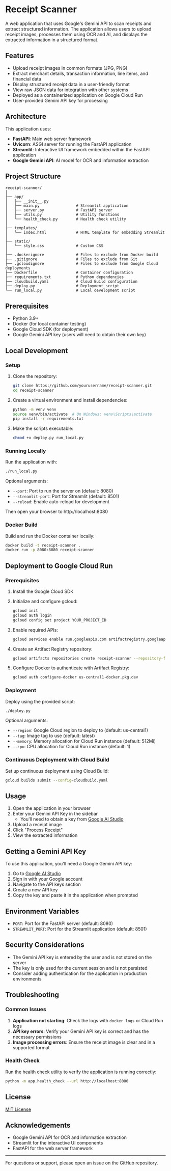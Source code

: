 # Receipt Scanner

A web application that uses Google's Gemini API to scan receipts and extract structured information. The application allows users to upload receipt images, processes them using OCR and AI, and displays the extracted information in a structured format.

## Features

- Upload receipt images in common formats (JPG, PNG)
- Extract merchant details, transaction information, line items, and financial data
- Display structured receipt data in a user-friendly format
- View raw JSON data for integration with other systems
- Deployed as a containerized application on Google Cloud Run
- User-provided Gemini API key for processing

## Architecture

This application uses:

- **FastAPI**: Main web server framework
- **Uvicorn**: ASGI server for running the FastAPI application
- **Streamlit**: Interactive UI framework embedded within the FastAPI application
- **Google Gemini API**: AI model for OCR and information extraction

## Project Structure

```
receipt-scanner/
│
├── app/
│   ├── __init__.py
│   ├── main.py                # Streamlit application
│   ├── server.py              # FastAPI server
│   ├── utils.py               # Utility functions
│   └── health_check.py        # Health check utility
│
├── templates/
│   └── index.html             # HTML template for embedding Streamlit
│
├── static/
│   └── style.css              # Custom CSS
│
├── .dockerignore              # Files to exclude from Docker build
├── .gitignore                 # Files to exclude from Git
├── .gcloudignore              # Files to exclude from Google Cloud deployments
├── Dockerfile                 # Container configuration
├── requirements.txt           # Python dependencies
├── cloudbuild.yaml            # Cloud Build configuration
├── deploy.py                  # Deployment script
└── run_local.py               # Local development script
```

## Prerequisites

- Python 3.9+
- Docker (for local container testing)
- Google Cloud SDK (for deployment)
- Google Gemini API key (users will need to obtain their own key)

## Local Development

### Setup

1. Clone the repository:
   ```bash
   git clone https://github.com/yourusername/receipt-scanner.git
   cd receipt-scanner
   ```

2. Create a virtual environment and install dependencies:
   ```bash
   python -m venv venv
   source venv/bin/activate  # On Windows: venv\Scripts\activate
   pip install -r requirements.txt
   ```

3. Make the scripts executable:
   ```bash
   chmod +x deploy.py run_local.py
   ```

### Running Locally

Run the application with:

```bash
./run_local.py
```

Optional arguments:
- `--port`: Port to run the server on (default: 8080)
- `--streamlit-port`: Port for Streamlit (default: 8501)
- `--reload`: Enable auto-reload for development

Then open your browser to http://localhost:8080

### Docker Build

Build and run the Docker container locally:

```bash
docker build -t receipt-scanner .
docker run -p 8080:8080 receipt-scanner
```

## Deployment to Google Cloud Run

### Prerequisites

1. Install the Google Cloud SDK
2. Initialize and configure gcloud:
   ```bash
   gcloud init
   gcloud auth login
   gcloud config set project YOUR_PROJECT_ID
   ```

3. Enable required APIs:
   ```bash
   gcloud services enable run.googleapis.com artifactregistry.googleapis.com cloudbuild.googleapis.com
   ```

4. Create an Artifact Registry repository:
   ```bash
   gcloud artifacts repositories create receipt-scanner --repository-format=docker --location=us-central1 --description="Receipt Scanner Docker repository"
   ```

5. Configure Docker to authenticate with Artifact Registry:
   ```bash
   gcloud auth configure-docker us-central1-docker.pkg.dev
   ```

### Deployment

Deploy using the provided script:

```bash
./deploy.py
```

Optional arguments:
- `--region`: Google Cloud region to deploy to (default: us-central1)
- `--tag`: Image tag to use (default: latest)
- `--memory`: Memory allocation for Cloud Run instance (default: 512Mi)
- `--cpu`: CPU allocation for Cloud Run instance (default: 1)

### Continuous Deployment with Cloud Build

Set up continuous deployment using Cloud Build:

```bash
gcloud builds submit --config=cloudbuild.yaml
```

## Usage

1. Open the application in your browser
2. Enter your Gemini API Key in the sidebar
   - You'll need to obtain a key from [Google AI Studio](https://aistudio.google.com)
3. Upload a receipt image
4. Click "Process Receipt"
5. View the extracted information

## Getting a Gemini API Key

To use this application, you'll need a Google Gemini API key:

1. Go to [Google AI Studio](https://aistudio.google.com)
2. Sign in with your Google account
3. Navigate to the API keys section
4. Create a new API key
5. Copy the key and paste it in the application when prompted

## Environment Variables

- `PORT`: Port for the FastAPI server (default: 8080)
- `STREAMLIT_PORT`: Port for the Streamlit application (default: 8501)

## Security Considerations

- The Gemini API key is entered by the user and is not stored on the server
- The key is only used for the current session and is not persisted
- Consider adding authentication for the application in production environments

## Troubleshooting

### Common Issues

1. **Application not starting**: Check the logs with `docker logs` or Cloud Run logs
2. **API key errors**: Verify your Gemini API key is correct and has the necessary permissions
3. **Image processing errors**: Ensure the receipt image is clear and in a supported format

### Health Check

Run the health check utility to verify the application is running correctly:

```bash
python -m app.health_check --url http://localhost:8080
```

## License

[MIT License](LICENSE)

## Acknowledgements

- Google Gemini API for OCR and information extraction
- Streamlit for the interactive UI components
- FastAPI for the web server framework

---

For questions or support, please open an issue on the GitHub repository.